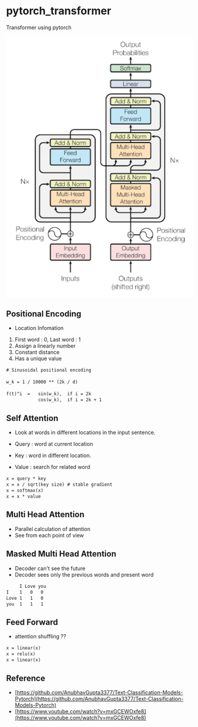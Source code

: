 # pytorch_transformer
Transformer using pytorch


![transformer](https://github.com/jjeamin/pytorch_transformer/blob/main/assets/transformer.PNG)

## Positional Encoding

- Location Infomation

1. First word : 0, Last word : 1
2. Assign a linearly number
3. Constant distance
4. Has a unique value

```
# Sinusoidal positional encoding

w_k = 1 / 10000 ** (2k / d)

f(t)^i  =   sin(w_k),  if i = 2k
            cos(w_k),  if i = 2k + 1
```

## Self Attention

- Look at words in different locations in the input sentence.

- Query : word at current location
- Key   : word in different location.
- Value : search for related word 

```
x = query * key 
x = x / sqrt(key size) # stable gradient
x = softmax(x)
x = x * value
```

## Multi Head Attention

- Parallel calculation of attention
- See from each point of view

## Masked Multi Head Attention

- Decoder can't see the future
- Decoder sees only the previous words and present word

```
     I Love you
I    1   0   0
Love 1   1   0
you  1   1   1
```

## Feed Forward

- attention shuffling ??

```
x = linear(x)
x = relu(x)
x = linear(x)
```

## Reference

- [https://github.com/AnubhavGupta3377/Text-Classification-Models-Pytorch](https://github.com/AnubhavGupta3377/Text-Classification-Models-Pytorch)
- [https://www.youtube.com/watch?v=mxGCEWOxfe8](https://www.youtube.com/watch?v=mxGCEWOxfe8)
